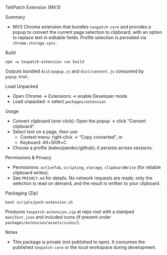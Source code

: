 TeXPatch Extension (MV3)

Summary
- MV3 Chrome extension that bundles `texpatch-core` and provides a popup to convert the current page selection to clipboard, with an option to replace text in editable fields. Profile selection is persisted via `chrome.storage.sync`.

Build
```
npm -w texpatch-extension run build
```
Outputs bundled `dist/popup.js` and `dist/content.js` consumed by `popup.html`.

Load Unpacked
- Open Chrome → Extensions → enable Developer mode
- Load unpacked → select `packages/extension`

Usage
- Convert clipboard (one-click): Open the popup → click “Convert clipboard”.
- Select text on a page, then use:
  - Context menu: right‑click → “Copy converted”, or
  - Keyboard: Alt+Shift+C
- Choose a profile (katex/pandoc/github); it persists across sessions.

Permissions & Privacy
- Permissions: `activeTab`, `scripting`, `storage`, `clipboardWrite` (for reliable clipboard writes).
- See `PRIVACY.md` for details. No network requests are made; only the selection is read on demand, and the result is written to your clipboard.

Packaging (Zip)
```
bash scripts/pack-extension.sh
```
Produces `texpatch-extension.zip` at repo root with a stamped `manifest.json` and included icons (if present under `packages/extension/assets/icons/`).

Notes
- This package is private (not published to npm). It consumes the published `texpatch-core` or the local workspace during development.
